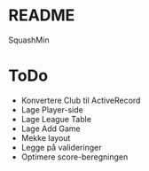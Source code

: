# README

SquashMin

# ToDo

* Konvertere Club til ActiveRecord
* Lage Player-side
* Lage League Table
* Lage Add Game
* Mekke layout
* Legge på valideringer
* Optimere score-beregningen
